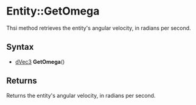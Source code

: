 # Entity::GetOmega #
Thsi method retrieves the entity's angular velocity, in radians per second.

## Syntax ##
- [dVec3](CPP_dVec3.md) **GetOmega**()

## Returns ##
Returns the entity's angular velocity, in radians per second.
